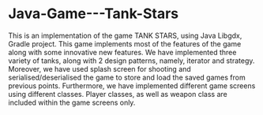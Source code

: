 # Java-Game---Tank-Stars
This is an implementation of the game TANK STARS, using Java Libgdx, Gradle project. This game implements most of the features of the game along with some innovative new features. We have implemented three variety of tanks, along with 2 design patterns, namely, iterator and strategy.
Moreover, we have used splash screen for shooting and serialised/deserialised the game to store and load the saved games from previous points. Furthermore, we have implemented different game screens using different classes. Player classes, as well as weapon class are included within the game screens only. 
